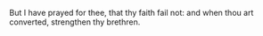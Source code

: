 But I have prayed for thee, that thy faith fail not: and when thou art converted, strengthen thy brethren.

